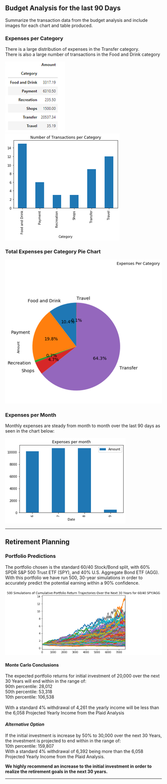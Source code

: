 ## Budget Analysis for the last 90 Days
Summarize the transaction data from the budget analysis and include images for each chart and table produced.

### Expenses per Category
There is a large distribution of expenses in the Transfer category.  </br>
There is also a large number of transactions in the Food and Drink category </br>

![Expenses_per_cat.png](./Images/Expenses_per_cat.png)![Number_trnx_bar.png](./Images/Number_trnx_bar.png)

### Total Expenses per Category Pie Chart

![Budget_pie.png](./Images/Budget_pie.png) 

### Expenses per Month
Monthly expenses are steady from month to month over the last 90 days as seen in the chart below:

![Number_trnx_bar.png](./Images/Expenses_month_bar.png)

---

## **Retirement Planning**


### **Portfolio Predictions**

The portfolio chosen is the standard 60/40 Stock/Bond split, with 60% SPDR S&P 500 Trust ETF (SPY), and 40% U.S. Aggregate Bond ETF (AGG).  With this portfolio we have run 500, 30-year simulations in order to accurately predict  the potential earning within a 90% confidence.

![Monte_Carlo.png](./Images/Monte_Carlo.png)

#### **Monte Carlo Conclusions**

The expected portfolio returns for initial investment of 20,000 over the next 30 Years will end within in the range of: </br>
90th percentile: 28,012 </br>
50th percentile: 53,318  </br>
10th percentile: 106,538 </br>
</br>
With a standard 4% withdrawal of 4,261 the yearly income will be less than the 6,058 Projected Yearly Income from the Plaid Analysis

#### *Alternative Option*
If the initial investment is increase by 50% to 30,000 over the next 30 Years, the investment is projected to end within in the range of:</br>
10th percentile: 159,807</br>
With a standard 4% withdrawal of 6,392 being more than the 6,058 Projected Yearly Income from the Plaid Analysis.

**We highly recommend an increase to the initial investment in order to realize the retirement goals in the next 30 years.**

---